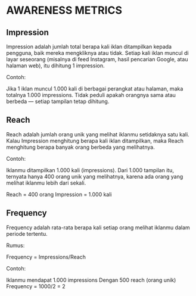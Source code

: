 # AWARENESS METRICS

## Impression

Impression adalah jumlah total berapa kali iklan ditampilkan kepada pengguna, baik mereka mengkliknya atau tidak. Setiap kali iklan muncul di layar seseorang (misalnya di feed Instagram, hasil pencarian Google, atau halaman web), itu dihitung 1 impression.

Contoh:

Jika 1 iklan muncul 1.000 kali di berbagai perangkat atau halaman, maka totalnya 1.000 impressions. Tidak peduli apakah orangnya sama atau berbeda — setiap tampilan tetap dihitung.

## Reach

Reach adalah jumlah orang unik yang melihat iklanmu setidaknya satu kali. Kalau Impression menghitung berapa kali iklan ditampilkan, maka Reach menghitung berapa banyak orang berbeda yang melihatnya.

Contoh:

Iklanmu ditampilkan 1.000 kali (impressions). Dari 1.000 tampilan itu, ternyata hanya 400 orang unik yang melihatnya, karena ada orang yang melihat iklanmu lebih dari sekali.

Reach = 400 orang
Impression = 1.000 kali

## Frequency

Frequency adalah rata-rata berapa kali setiap orang melihat iklanmu dalam periode tertentu.

Rumus:

Frequency = Impressions/Reach

Contoh:

Iklanmu mendapat 1.000 impressions
Dengan 500 reach (orang unik)
Frequency = 1000/2 = 2